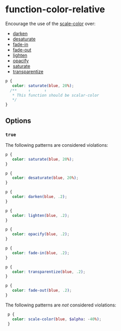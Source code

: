 # function-color-relative

Encourage the use of the [scale-color](https://sass-lang.com/documentation/modules/color#scale-color) over:

* [darken](https://sass-lang.com/documentation/modules/color#darken)
* [desaturate](https://sass-lang.com/documentation/modules/color#desaturate)
* [fade-in](https://sass-lang.com/documentation/modules/color#fade-in)
* [fade-out](https://sass-lang.com/documentation/modules/color#fade-out)
* [lighten](https://sass-lang.com/documentation/modules/color#lighten)
* [opacify](https://sass-lang.com/documentation/modules/color#opacify)
* [saturate](https://sass-lang.com/documentation/modules/color#saturate)
* [transparentize](https://sass-lang.com/documentation/modules/color#transparentize)

```scss
p {
   color: saturate(blue, 20%);
  /**     ↑      ↑
   * This function should be scalar-color
   */
}
```

## Options

### `true`

The following patterns are considered violations:

```scss
p {
   color: saturate(blue, 20%);
}
```

```scss
p {
   color: desaturate(blue, 20%);
}
```

```scss
p {
   color: darken(blue, .2);
}
```

```scss
p {
   color: lighten(blue, .2);
}
```

```scss
p {
   color: opacify(blue, .2);
}
```

```scss
p {
   color: fade-in(blue, .2);
}
```

```scss
p {
   color: transparentize(blue, .2);
}
```

```scss
p {
   color: fade-out(blue, .2);
}
```

The following patterns are _not_ considered violations:

```scss
 p {
   color: scale-color(blue, $alpha: -40%);
 }
```
